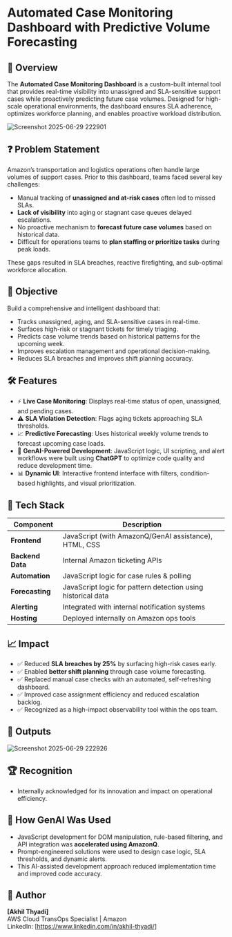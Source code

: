 # Automated Case Monitoring Dashboard with Predictive Volume Forecasting

## 🚀 Overview

The **Automated Case Monitoring Dashboard** is a custom-built internal tool that provides real-time visibility into unassigned and SLA-sensitive support cases while proactively predicting future case volumes. Designed for high-scale operational environments, the dashboard ensures SLA adherence, optimizes workforce planning, and enables proactive workload distribution.

![Screenshot 2025-06-29 222901](https://github.com/user-attachments/assets/2c38f908-648e-44d1-ad64-e693f0191ec8)

## ❓ Problem Statement

Amazon’s transportation and logistics operations often handle large volumes of support cases. Prior to this dashboard, teams faced several key challenges:

- Manual tracking of **unassigned and at-risk cases** often led to missed SLAs.  
- **Lack of visibility** into aging or stagnant case queues delayed escalations.  
- No proactive mechanism to **forecast future case volumes** based on historical data.  
- Difficult for operations teams to **plan staffing or prioritize tasks** during peak loads.

These gaps resulted in SLA breaches, reactive firefighting, and sub-optimal workforce allocation.


## 🎯 Objective

Build a comprehensive and intelligent dashboard that:

- Tracks unassigned, aging, and SLA-sensitive cases in real-time.  
- Surfaces high-risk or stagnant tickets for timely triaging.  
- Predicts case volume trends based on historical patterns for the upcoming week.  
- Improves escalation management and operational decision-making.  
- Reduces SLA breaches and improves shift planning accuracy.


## 🛠️ Features

- ⚡ **Live Case Monitoring**: Displays real-time status of open, unassigned, and pending cases.  
- ⚠️ **SLA Violation Detection**: Flags aging tickets approaching SLA thresholds.  
- 📈 **Predictive Forecasting**: Uses historical weekly volume trends to forecast upcoming case loads.  
- 🧠 **GenAI-Powered Development**: JavaScript logic, UI scripting, and alert workflows were built using **ChatGPT** to optimize code quality and reduce development time.  
- 📊 **Dynamic UI**: Interactive frontend interface with filters, condition-based highlights, and visual prioritization.


## 🧱 Tech Stack

| Component         | Description                                |
|------------------|--------------------------------------------|
| **Frontend**      | JavaScript (with AmazonQ/GenAI assistance), HTML, CSS |
| **Backend Data**  | Internal Amazon ticketing APIs             |
| **Automation**    | JavaScript logic for case rules & polling  |
| **Forecasting**   | JavaScript logic for pattern detection using historical data |
| **Alerting**      | Integrated with internal notification systems |
| **Hosting**       | Deployed internally on Amazon ops tools    |


## 📈 Impact

- ✅ Reduced **SLA breaches by 25%** by surfacing high-risk cases early.  
- ✅ Enabled **better shift planning** through case volume forecasting.  
- ✅ Replaced manual case checks with an automated, self-refreshing dashboard.  
- ✅ Improved case assignment efficiency and reduced escalation backlog.  
- ✅ Recognized as a high-impact observability tool within the ops team.

## 📌 Outputs

![Screenshot 2025-06-29 222926](https://github.com/user-attachments/assets/46d8d908-ea7a-406e-84c8-b8691b4b993d)

## 🏆 Recognition

- Internally acknowledged for its innovation and impact on operational efficiency.  


## 🧠 How GenAI Was Used

- JavaScript development for DOM manipulation, rule-based filtering, and API integration was **accelerated using AmazonQ**.  
- Prompt-engineered solutions were used to design case logic, SLA thresholds, and dynamic alerts.  
- This AI-assisted development approach reduced implementation time and improved code accuracy.


## 🙋 Author

**[Akhil Thyadi]**  
AWS Cloud TransOps Specialist | Amazon  
LinkedIn: [https://www.linkedin.com/in/akhil-thyadi/]  

